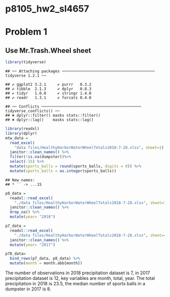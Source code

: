 p8105\_hw2\_sl4657
================

# Problem 1

## Use Mr.Trash.Wheel sheet

``` r
library(tidyverse)
```

    ## ── Attaching packages ───────────────────────────────────────── tidyverse 1.2.1 ──

    ## ✔ ggplot2 3.2.1     ✔ purrr   0.3.2
    ## ✔ tibble  2.1.3     ✔ dplyr   0.8.3
    ## ✔ tidyr   1.0.0     ✔ stringr 1.4.0
    ## ✔ readr   1.3.1     ✔ forcats 0.4.0

    ## ── Conflicts ──────────────────────────────────────────── tidyverse_conflicts() ──
    ## ✖ dplyr::filter() masks stats::filter()
    ## ✖ dplyr::lag()    masks stats::lag()

``` r
library(readxl)
library(dplyr)
mtw_data = 
  read_excel(
    "data files/HealthyHarborWaterWheelTotals2018-7-28.xlsx", sheet=1) %>% 
  janitor::clean_names() %>% 
  filter(!is.na(dumpster))%>% 
  select(-15) %>% 
  mutate(sports_balls = round(sports_balls, digits = 0)) %>% 
  mutate(sports_balls = as.integer(sports_balls))
```

    ## New names:
    ## * `` -> ...15

``` r
p8_data = 
  readxl::read_excel(
    "./data files/HealthyHarborWaterWheelTotals2018-7-28.xlsx", sheet=3,range = "A2:B14") %>% 
  janitor::clean_names() %>% 
  drop_na() %>% 
  mutate(year= "2018")

p7_data = 
  readxl::read_excel(
    "./data files/HealthyHarborWaterWheelTotals2018-7-28.xlsx", sheet=4,range = "A2:B14") %>% 
  janitor::clean_names() %>% 
  mutate(year= "2017")

p78_data=
  bind_rows(p7_data, p8_data) %>% 
  mutate(month = month.abb[month])
```

The number of observations in 2018 precipitation dataset is 7, in 2017
precipitation dataset is 12, key variables are month, total, year. The
total precipitation in 2018 is 23.5, the median number of sports balls
in a dumpster in 2017 is 8.
